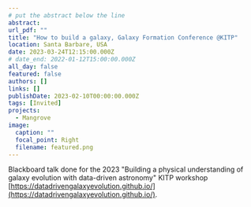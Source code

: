 ```yaml
---
# put the abstract below the line
abstract: 
url_pdf: ""
title: "How to build a galaxy, Galaxy Formation Conference @KITP"
location: Santa Barbare, USA
date: 2023-03-24T12:15:00.000Z
# date_end: 2022-01-12T15:00:00.000Z
all_day: false
featured: false
authors: []
links: []
publishDate: 2023-02-10T00:00:00.000Z
tags: [Invited]
projects:
  - Mangrove
image:
  caption: ""
  focal_point: Right
  filename: featured.png 
---
```

Blackboard talk done for the 2023 "Building a physical understanding of galaxy evolution with data-driven astronomy" KITP workshop [https://datadrivengalaxyevolution.github.io/](https://datadrivengalaxyevolution.github.io/).